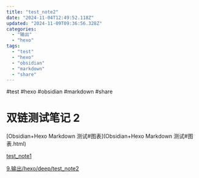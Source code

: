```yaml
---
title: "test_note2"
date: "2024-11-04T12:49:52.118Z"
updated: "2024-11-09T09:36:56.328Z"
categories:
  - "输出"
  - "hexo"
tags:
  - "test"
  - "hexo"
  - "obsidian"
  - "markdown"
  - "share"
---
```


 #test #hexo #obsidian #markdown #share 
# 双链测试笔记 2

[Obsidian+Hexo Markdown 测试#图表](Obsidian+Hexo Markdown 测试#图表.html)

[test_note1](test_note1.html)

[9.输出/hexo/deep/test_note2](9.输出_hexo_deep_test_note2.html)
